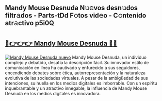 ## Mandy Mouse Desnuda N𝚞𝚎vos desn𝚞dos filtr𝚊dos - Parts-tDd F𝚘tos vid𝚎o - C𝚘ntenido atr𝚊ctivo p5i0Q

# <h2><a href="http://mb164t.tromn.icu/?c=Mandy+Mouse+Desnuda">🔗👉👉👉 Mandy Mouse Desnuda 🔗🔗</a></h2>

[![Mandy Mouse Desnuda nuevo](https://i.imgur.com/pEAQMta.gif)](http://mb164t.tromn.icu/?c=Mandy+Mouse+Desnuda)
Mandy Mouse Desnuda, un individuo complejo y debatido, desafía la descripción fácil. Su innovador estilo de comunicación en línea ha cautivado y enfurecido a sus seguidores, encendiendo debates sobre ética, autorrepresentación y la naturaleza evolutiva de las sociedades virtuales. A pesar de la ambigüedad de sus intenciones, su huella en los medios digitales es imborrable. Con un espíritu inquebrantable y un atractivo innegable, la influencia de Mandy Mouse Desnuda en los medios digitales es innovadora.
